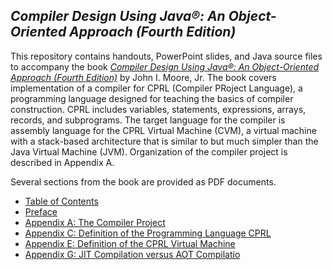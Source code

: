 ## *Compiler Design Using Java&reg;: An Object-Oriented Approach (Fourth Edition)*
This repository contains handouts, PowerPoint slides, and Java source files to accompany the book
[*Compiler Design Using Java&reg;: An Object-Oriented Approach (Fourth Edition)*](https://www.amazon.com/Compiler-Design-Using-Java-Object-Oriented/dp/1734139136/)
by John I. Moore, Jr.  The book covers implementation of a compiler for CPRL (Compiler PRoject Language),
a programming language designed for teaching the basics of compiler construction.  CPRL includes
variables, statements, expressions, arrays, records, and subprograms.  The target language for the
compiler is assembly language for the CPRL Virtual Machine (CVM), a virtual machine with a stack-based
architecture that is similar to but much simpler than the Java Virtual Machine (JVM).  Organization of
the compiler project is described in Appendix A.

Several sections from the book are provided as PDF documents.
* [Table of Contents](https://docs.google.com/viewer?url=https://raw.githubusercontent.com/SoftMoore/CPRL-Java-4th/main/Book/TOC.pdf)
* [Preface](https://docs.google.com/viewer?url=https://raw.githubusercontent.com/SoftMoore/CPRL-Java-4th/main/Book/Preface.pdf)
* [Appendix A: The Compiler Project](https://docs.google.com/viewer?url=https://raw.githubusercontent.com/SoftMoore/CPRL-Java-4th/main/Book/AppendixA.pdf)
* [Appendix C: Definition of the Programming Language CPRL](https://docs.google.com/viewer?url=https://raw.githubusercontent.com/SoftMoore/CPRL-Java-4th/main/Book/AppendixC.pdf)
* [Appendix E: Definition of the CPRL Virtual Machine](https://docs.google.com/viewer?url=https://raw.githubusercontent.com/SoftMoore/CPRL-Java-4th/main/Book/AppendixE.pdf)
* [Appendix G: JIT Compilation versus AOT Compilatio](https://docs.google.com/viewer?url=https://raw.githubusercontent.com/SoftMoore/CPRL-Java-4th/main/Book/AppendixG.pdf)
